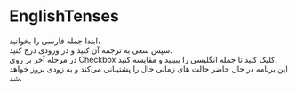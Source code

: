 # EnglishTenses
ابتدا جمله فارسی را بخوانید،<br>
سپس سعی به ترجمه آن کنید و در ورودی درج کنید.<br>
در مرحله آخر بر روی Checkbox کلیک کنید تا جمله انگلیسی را ببینید و مقایسه کنید.<br>
این برنامه در حال حاضر حالت های زمانی حال را پشتیبانی می‌کند و به زودی بروز خواهد شد.
